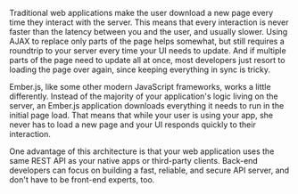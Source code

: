 Traditional web applications make the user download a new page every time
they interact with the server. This means that every interaction is never faster
than the latency between you and the user, and usually slower. Using AJAX to
replace only parts of the page helps somewhat, but still requires a roundtrip to
your server every time your UI needs to update. And if multiple parts of the
page need to update all at once, most developers just resort to loading the page
over again, since keeping everything in sync is tricky.

Ember.js, like some other modern JavaScript frameworks, works a little differently.
Instead of the majority of your application's logic living on the server, an
Ember.js application downloads everything it needs to run in the initial page
load. That means that while your user is using your app, she never has to load
a new page and your UI responds quickly to their interaction.

One advantage of this architecture is that your web application uses the same
REST API as your native apps or third-party clients. Back-end developers can
focus on building a fast, reliable, and secure API server, and don't have to be
front-end experts, too.
